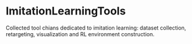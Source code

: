 # ImitationLearningTools
Collected tool chians dedicated to imitation learning: dataset collection, retargeting, visualization and RL environment construction.

